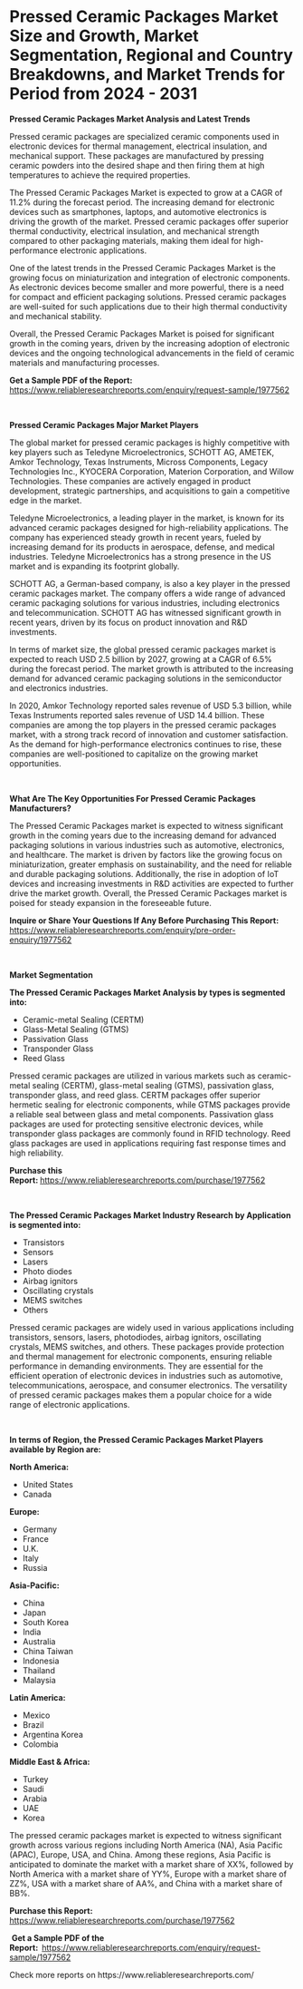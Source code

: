 <p><h1>Pressed Ceramic Packages Market Size and Growth, Market Segmentation, Regional and Country Breakdowns, and Market Trends for Period from 2024 -  2031</h1></p><p><strong>Pressed Ceramic Packages Market Analysis and Latest Trends</strong></p>
<p><p>Pressed ceramic packages are specialized ceramic components used in electronic devices for thermal management, electrical insulation, and mechanical support. These packages are manufactured by pressing ceramic powders into the desired shape and then firing them at high temperatures to achieve the required properties.</p><p>The Pressed Ceramic Packages Market is expected to grow at a CAGR of 11.2% during the forecast period. The increasing demand for electronic devices such as smartphones, laptops, and automotive electronics is driving the growth of the market. Pressed ceramic packages offer superior thermal conductivity, electrical insulation, and mechanical strength compared to other packaging materials, making them ideal for high-performance electronic applications.</p><p>One of the latest trends in the Pressed Ceramic Packages Market is the growing focus on miniaturization and integration of electronic components. As electronic devices become smaller and more powerful, there is a need for compact and efficient packaging solutions. Pressed ceramic packages are well-suited for such applications due to their high thermal conductivity and mechanical stability.</p><p>Overall, the Pressed Ceramic Packages Market is poised for significant growth in the coming years, driven by the increasing adoption of electronic devices and the ongoing technological advancements in the field of ceramic materials and manufacturing processes.</p></p>
<p><strong>Get a Sample PDF of the Report:&nbsp;</strong> <a href="https://www.reliableresearchreports.com/enquiry/request-sample/1977562">https://www.reliableresearchreports.com/enquiry/request-sample/1977562</a></p>
<p>&nbsp;</p>
<p><strong>Pressed Ceramic Packages Major Market Players</strong></p>
<p><p>The global market for pressed ceramic packages is highly competitive with key players such as Teledyne Microelectronics, SCHOTT AG, AMETEK, Amkor Technology, Texas Instruments, Micross Components, Legacy Technologies Inc., KYOCERA Corporation, Materion Corporation, and Willow Technologies. These companies are actively engaged in product development, strategic partnerships, and acquisitions to gain a competitive edge in the market.</p><p>Teledyne Microelectronics, a leading player in the market, is known for its advanced ceramic packages designed for high-reliability applications. The company has experienced steady growth in recent years, fueled by increasing demand for its products in aerospace, defense, and medical industries. Teledyne Microelectronics has a strong presence in the US market and is expanding its footprint globally.</p><p>SCHOTT AG, a German-based company, is also a key player in the pressed ceramic packages market. The company offers a wide range of advanced ceramic packaging solutions for various industries, including electronics and telecommunication. SCHOTT AG has witnessed significant growth in recent years, driven by its focus on product innovation and R&D investments.</p><p>In terms of market size, the global pressed ceramic packages market is expected to reach USD 2.5 billion by 2027, growing at a CAGR of 6.5% during the forecast period. The market growth is attributed to the increasing demand for advanced ceramic packaging solutions in the semiconductor and electronics industries.</p><p>In 2020, Amkor Technology reported sales revenue of USD 5.3 billion, while Texas Instruments reported sales revenue of USD 14.4 billion. These companies are among the top players in the pressed ceramic packages market, with a strong track record of innovation and customer satisfaction. As the demand for high-performance electronics continues to rise, these companies are well-positioned to capitalize on the growing market opportunities.</p></p>
<p>&nbsp;</p>
<p><strong>What Are The Key Opportunities For Pressed Ceramic Packages Manufacturers?</strong></p>
<p><p>The Pressed Ceramic Packages market is expected to witness significant growth in the coming years due to the increasing demand for advanced packaging solutions in various industries such as automotive, electronics, and healthcare. The market is driven by factors like the growing focus on miniaturization, greater emphasis on sustainability, and the need for reliable and durable packaging solutions. Additionally, the rise in adoption of IoT devices and increasing investments in R&D activities are expected to further drive the market growth. Overall, the Pressed Ceramic Packages market is poised for steady expansion in the foreseeable future.</p></p>
<p><strong>Inquire or Share Your Questions If Any Before Purchasing This Report:</strong> <a href="https://www.reliableresearchreports.com/enquiry/pre-order-enquiry/1977562">https://www.reliableresearchreports.com/enquiry/pre-order-enquiry/1977562</a></p>
<p>&nbsp;</p>
<p><strong>Market Segmentation</strong></p>
<p><strong>The Pressed Ceramic Packages Market Analysis by types is segmented into:</strong></p>
<p><ul><li>Ceramic-metal Sealing (CERTM)</li><li>Glass-Metal Sealing (GTMS)</li><li>Passivation Glass</li><li>Transponder Glass</li><li>Reed Glass</li></ul></p>
<p><p>Pressed ceramic packages are utilized in various markets such as ceramic-metal sealing (CERTM), glass-metal sealing (GTMS), passivation glass, transponder glass, and reed glass. CERTM packages offer superior hermetic sealing for electronic components, while GTMS packages provide a reliable seal between glass and metal components. Passivation glass packages are used for protecting sensitive electronic devices, while transponder glass packages are commonly found in RFID technology. Reed glass packages are used in applications requiring fast response times and high reliability.</p></p>
<p><strong>Purchase this Report:&nbsp;</strong><a href="https://www.reliableresearchreports.com/purchase/1977562">https://www.reliableresearchreports.com/purchase/1977562</a></p>
<p>&nbsp;</p>
<p><strong>The Pressed Ceramic Packages Market Industry Research by Application is segmented into:</strong></p>
<p><ul><li>Transistors</li><li>Sensors</li><li>Lasers</li><li>Photo diodes</li><li>Airbag ignitors</li><li>Oscillating crystals</li><li>MEMS switches</li><li>Others</li></ul></p>
<p><p>Pressed ceramic packages are widely used in various applications including transistors, sensors, lasers, photodiodes, airbag ignitors, oscillating crystals, MEMS switches, and others. These packages provide protection and thermal management for electronic components, ensuring reliable performance in demanding environments. They are essential for the efficient operation of electronic devices in industries such as automotive, telecommunications, aerospace, and consumer electronics. The versatility of pressed ceramic packages makes them a popular choice for a wide range of electronic applications.</p></p>
<p>&nbsp;</p>
<p><strong>In terms of Region, the Pressed Ceramic Packages Market Players available by Region are:</strong></p>
<p>
    <p> <strong> North America: </strong>
        <ul>
            <li>United States</li>
            <li>Canada</li>
        </ul>
        </p> 
    <p> <strong> Europe: </strong>
        <ul>
            <li>Germany</li>
            <li>France</li>
            <li>U.K.</li>
            <li>Italy</li>
            <li>Russia</li>
        </ul>
        </p> 
    <p> <strong> Asia-Pacific: </strong>
        <ul>
            <li>China</li>
            <li>Japan</li>
            <li>South Korea</li>
            <li>India</li>
            <li>Australia</li>
            <li>China Taiwan</li>
            <li>Indonesia</li>
            <li>Thailand</li>
            <li>Malaysia</li>
        </ul>
        </p> 
    <p> <strong> Latin America: </strong>
        <ul>
            <li>Mexico</li>
            <li>Brazil</li>
            <li>Argentina Korea</li>
            <li>Colombia</li>
        </ul>
        </p> 
    <p> <strong> Middle East & Africa: </strong>
        <ul>
            <li>Turkey</li>
            <li>Saudi</li>
            <li>Arabia</li>
            <li>UAE</li>
            <li>Korea</li>
        </ul>
    </p>
    </p>
<p><p>The pressed ceramic packages market is expected to witness significant growth across various regions including North America (NA), Asia Pacific (APAC), Europe, USA, and China. Among these regions, Asia Pacific is anticipated to dominate the market with a market share of XX%, followed by North America with a market share of YY%, Europe with a market share of ZZ%, USA with a market share of AA%, and China with a market share of BB%.</p></p>
<p><strong>Purchase this Report: </strong><a href="https://www.reliableresearchreports.com/purchase/1977562">https://www.reliableresearchreports.com/purchase/1977562</a></p>
<p>&nbsp;<strong>Get a Sample PDF of the Report:&nbsp;&nbsp;</strong><a href="https://www.reliableresearchreports.com/enquiry/request-sample/1977562">https://www.reliableresearchreports.com/enquiry/request-sample/1977562</a></p>
<p><strong></strong></p>
<p>Check more reports on https://www.reliableresearchreports.com/</p>